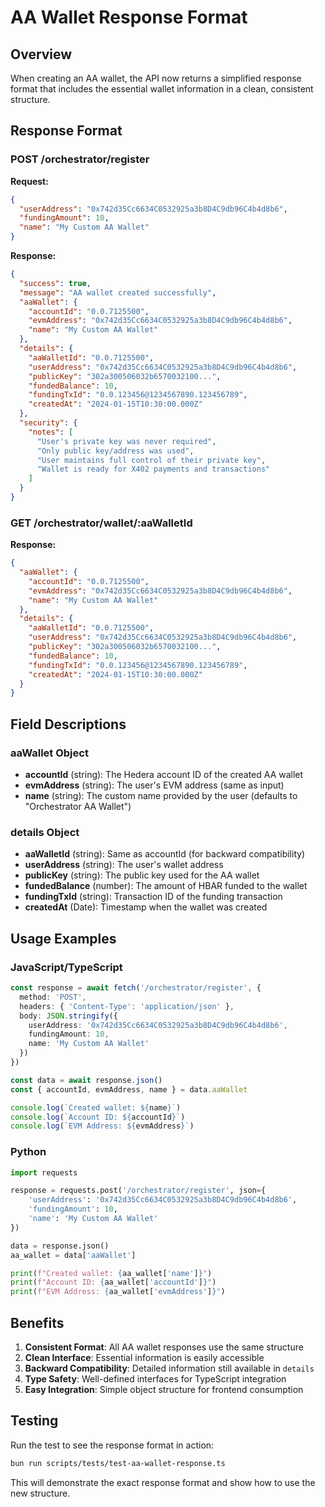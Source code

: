 # AA Wallet Response Format

## Overview

When creating an AA wallet, the API now returns a simplified response format that includes the essential wallet information in a clean, consistent structure.

## Response Format

### POST /orchestrator/register

**Request:**
```json
{
  "userAddress": "0x742d35Cc6634C0532925a3b8D4C9db96C4b4d8b6",
  "fundingAmount": 10,
  "name": "My Custom AA Wallet"
}
```

**Response:**
```json
{
  "success": true,
  "message": "AA wallet created successfully",
  "aaWallet": {
    "accountId": "0.0.7125500",
    "evmAddress": "0x742d35Cc6634C0532925a3b8D4C9db96C4b4d8b6",
    "name": "My Custom AA Wallet"
  },
  "details": {
    "aaWalletId": "0.0.7125500",
    "userAddress": "0x742d35Cc6634C0532925a3b8D4C9db96C4b4d8b6",
    "publicKey": "302a300506032b6570032100...",
    "fundedBalance": 10,
    "fundingTxId": "0.0.123456@1234567890.123456789",
    "createdAt": "2024-01-15T10:30:00.000Z"
  },
  "security": {
    "notes": [
      "User's private key was never required",
      "Only public key/address was used",
      "User maintains full control of their private key",
      "Wallet is ready for X402 payments and transactions"
    ]
  }
}
```

### GET /orchestrator/wallet/:aaWalletId

**Response:**
```json
{
  "aaWallet": {
    "accountId": "0.0.7125500",
    "evmAddress": "0x742d35Cc6634C0532925a3b8D4C9db96C4b4d8b6",
    "name": "My Custom AA Wallet"
  },
  "details": {
    "aaWalletId": "0.0.7125500",
    "userAddress": "0x742d35Cc6634C0532925a3b8D4C9db96C4b4d8b6",
    "publicKey": "302a300506032b6570032100...",
    "fundedBalance": 10,
    "fundingTxId": "0.0.123456@1234567890.123456789",
    "createdAt": "2024-01-15T10:30:00.000Z"
  }
}
```

## Field Descriptions

### aaWallet Object
- **accountId** (string): The Hedera account ID of the created AA wallet
- **evmAddress** (string): The user's EVM address (same as input)
- **name** (string): The custom name provided by the user (defaults to "Orchestrator AA Wallet")

### details Object
- **aaWalletId** (string): Same as accountId (for backward compatibility)
- **userAddress** (string): The user's wallet address
- **publicKey** (string): The public key used for the AA wallet
- **fundedBalance** (number): The amount of HBAR funded to the wallet
- **fundingTxId** (string): Transaction ID of the funding transaction
- **createdAt** (Date): Timestamp when the wallet was created

## Usage Examples

### JavaScript/TypeScript
```typescript
const response = await fetch('/orchestrator/register', {
  method: 'POST',
  headers: { 'Content-Type': 'application/json' },
  body: JSON.stringify({
    userAddress: '0x742d35Cc6634C0532925a3b8D4C9db96C4b4d8b6',
    fundingAmount: 10,
    name: 'My Custom AA Wallet'
  })
})

const data = await response.json()
const { accountId, evmAddress, name } = data.aaWallet

console.log(`Created wallet: ${name}`)
console.log(`Account ID: ${accountId}`)
console.log(`EVM Address: ${evmAddress}`)
```

### Python
```python
import requests

response = requests.post('/orchestrator/register', json={
    'userAddress': '0x742d35Cc6634C0532925a3b8D4C9db96C4b4d8b6',
    'fundingAmount': 10,
    'name': 'My Custom AA Wallet'
})

data = response.json()
aa_wallet = data['aaWallet']

print(f"Created wallet: {aa_wallet['name']}")
print(f"Account ID: {aa_wallet['accountId']}")
print(f"EVM Address: {aa_wallet['evmAddress']}")
```

## Benefits

1. **Consistent Format**: All AA wallet responses use the same structure
2. **Clean Interface**: Essential information is easily accessible
3. **Backward Compatibility**: Detailed information still available in `details`
4. **Type Safety**: Well-defined interfaces for TypeScript integration
5. **Easy Integration**: Simple object structure for frontend consumption

## Testing

Run the test to see the response format in action:

```bash
bun run scripts/tests/test-aa-wallet-response.ts
```

This will demonstrate the exact response format and show how to use the new structure.

